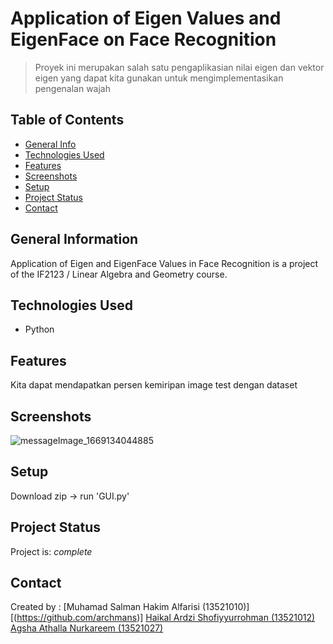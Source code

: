 # Application of Eigen Values ​​and EigenFace on Face Recognition
> Proyek ini merupakan salah satu pengaplikasian nilai eigen dan vektor eigen yang dapat kita gunakan untuk mengimplementasikan pengenalan wajah 

## Table of Contents
* [General Info](#general-information)
* [Technologies Used](#technologies-used)
* [Features](#features)
* [Screenshots](#screenshots)
* [Setup](#setup)
* [Project Status](#project-status)
* [Contact](#contact)
<!-- * [License](#license) -->


## General Information
Application of Eigen and EigenFace Values ​​in Face Recognition is a project of the IF2123 / Linear Algebra and Geometry course.

## Technologies Used
- Python


## Features
Kita dapat mendapatkan persen kemiripan image test dengan dataset

## Screenshots
![messageImage_1669134044885](https://user-images.githubusercontent.com/110584940/203371937-a139dca3-8820-4c51-8cf5-3add81c0d7fd.jpg)

## Setup
Download zip -> run 'GUI.py'


## Project Status
Project is: _complete_


## Contact
Created by :
[Muhamad Salman Hakim Alfarisi (13521010)][(https://github.com/archmans)]
[Haikal Ardzi Shofiyyurrohman (13521012)](https://www.flynerd.pl/)
[Agsha Athalla Nurkareem (13521027)](https://www.flynerd.pl/)
